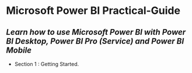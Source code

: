 # **Microsoft Power BI Practical-Guide**
## *Learn how to use Microsoft Power BI with Power BI Desktop, Power BI Pro (Service) and Power BI Mobile*

+ Section 1 : Getting Started.
